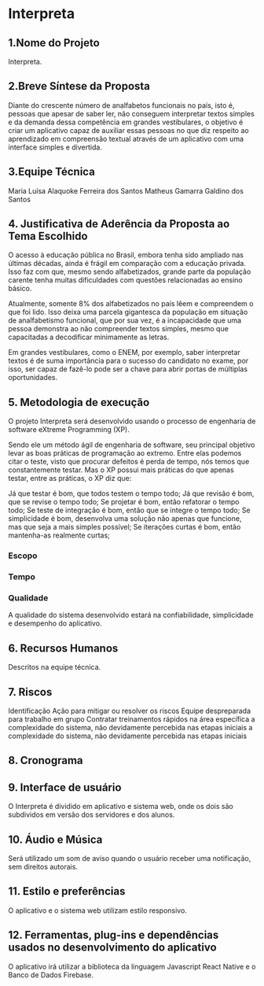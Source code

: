 ﻿# Interpreta
## 1.Nome do Projeto

Interpreta.

## 2.Breve Síntese da Proposta

Diante do crescente número de analfabetos funcionais no país, isto é, pessoas que apesar de saber ler, não conseguem interpretar textos simples e da demanda dessa competência em grandes vestibulares, o objetivo é criar um aplicativo capaz de auxiliar essas pessoas no que diz respeito ao aprendizado em compreensão textual através de um aplicativo com uma interface simples e divertida.

## 3.Equipe Técnica

Maria Luísa Alaquoke Ferreira dos Santos
Matheus Gamarra Galdino dos Santos


## 4. Justificativa de Aderência da Proposta ao Tema Escolhido 

O acesso à educação pública no Brasil, embora tenha sido ampliado nas últimas décadas, ainda é frágil em comparação com a educação privada. Isso faz com que, mesmo sendo alfabetizados, grande parte da população carente tenha muitas dificuldades com questões relacionadas ao ensino básico.

Atualmente, somente 8% dos alfabetizados no país lêem e compreendem o que foi lido. Isso deixa uma parcela gigantesca da população em situação de analfabetismo funcional, que por sua vez, é a incapacidade que uma pessoa demonstra ao não compreender textos simples, mesmo que capacitadas a decodificar minimamente as letras.

Em grandes vestibulares, como o ENEM, por exemplo, saber interpretar textos é de suma importância para o sucesso do candidato no exame, por isso, ser capaz de fazê-lo pode ser a chave para abrir portas de múltiplas oportunidades.

## 5. Metodologia de execução

O projeto Interpreta será desenvolvido usando o processo de engenharia de software eXtreme Programming (XP). 

Sendo ele um método ágil de engenharia de software, seu principal objetivo levar as boas práticas de programação ao extremo.  Entre elas podemos citar o teste, visto que procurar defeitos é perda de tempo, nós temos que constantemente testar. Mas o XP possui mais práticas do que apenas testar, entre as práticas, o XP diz que:

Já que testar é bom, que todos testem o tempo todo;
Já que revisão é bom, que se revise o tempo todo;
Se projetar é bom, então refatorar o tempo todo;
Se teste de integração é bom, então que se integre o tempo todo;
Se simplicidade é bom, desenvolva uma solução não apenas que funcione, mas que seja a mais simples possível;
Se iterações curtas é bom, então mantenha-as realmente curtas;
### Escopo
### Tempo
### Qualidade
A qualidade do sistema desenvolvido estará na confiabilidade, simplicidade e desempenho do aplicativo.
## 6. Recursos Humanos
   Descritos na equipe técnica.
## 7. Riscos

Identificação
Ação para mitigar ou resolver os riscos
Equipe despreparada para trabalho em grupo
Contratar treinamentos rápidos na área específica
a complexidade do sistema, não devidamente percebida nas etapas
iniciais
a complexidade do sistema, não devidamente percebida nas etapas iniciais


## 8. Cronograma

## 9. Interface de usuário

O Interpreta é dividido em aplicativo e sistema web, onde os dois são subdividos em versão dos servidores e dos alunos.

## 10. Áudio e Música

Será utilizado um som de aviso quando o usuário receber uma notificação, sem direitos autorais.

## 11. Estilo e preferências

O aplicativo e o sistema web utilizam estilo responsivo.

## 12. Ferramentas, plug-ins e dependências usados no desenvolvimento do aplicativo

O aplicativo irá utilizar a biblioteca da linguagem Javascript React Native e o Banco de Dados Firebase.
